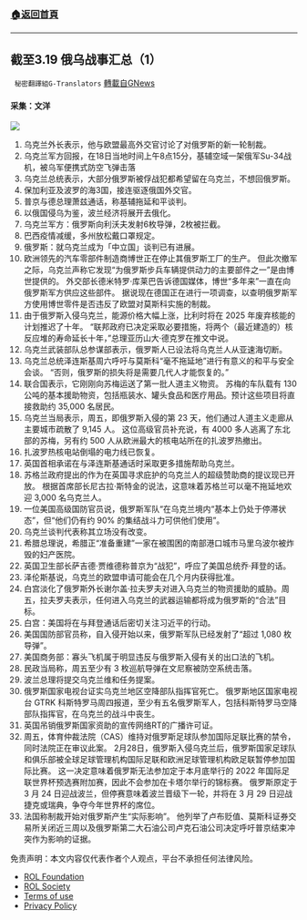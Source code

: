 ###  [:house:返回首頁](https://github.com/ourhimalayas/txt)
---


## 截至3.19 俄乌战事汇总（1）
` 秘密翻譯組G-Translators` [轉載自GNews](https://gnews.org/zh-hans/2190465/)

#### 采集：文洋
![](https://assets.gnews.org/wp-content/uploads/2022/03/27b4b611-da2d-4f71-a800-dd4e0dc8b859.jpg)
1. 乌克兰外长表示，他与欧盟最高外交官讨论了对俄罗斯的新一轮制裁。
2. 乌克兰军方回报，在18日当地时间上午8点15分，基辅空域一架俄军Su-34战机，被乌军便携式防空飞弹击落
3. 乌克兰总统表示，大部分俄罗斯被俘战犯都希望留在乌克兰，不想回俄罗斯。
4. 保加利亚及波罗的海3国，接连驱逐俄国外交官。
5. 普京与德总理萧兹通话，称基辅拖延和平谈判。
6. 以俄国侵乌为鉴，波兰经济将展开去俄化。
7. 乌克兰军方：俄罗斯向利沃夫发射6枚导弹，2枚被拦截。
8. 巴西疫情减缓，多州放松戴口罩规定。
9. 俄罗斯：就乌克兰成为「中立国」谈判已有进展。
10. 欧洲领先的汽车零部件制造商博世正在停止其俄罗斯工厂的生产。
但此次撤军之际，乌克兰声称它发现“为俄罗斯步兵车辆提供动力的主要部件之一”是由博世提供的。
外交部长德米特罗·库莱巴告诉德国媒体，博世“多年来”一直在向俄罗斯军方供应这些部件。
据说现在德国正在进行一项调查，以查明俄罗斯军方使用博世零件是否违反了欧盟对莫斯科实施的制裁。
11. 由于俄罗斯入侵乌克兰，能源价格大幅上涨，比利时将在 2025 年废弃核能的计划推迟了十年。
“联邦政府已决定采取必要措施，将两个（最近建造的）核反应堆的寿命延长十年，”总理亚历山大·德克罗在推文中说。
12. 乌克兰武装部队总参谋部表示，俄罗斯人已设法将乌克兰人从亚速海切断。
13. 乌克兰总统泽连斯基周六呼吁与莫斯科“毫不拖延地”进行有意义的和平与安全会谈。
“否则，俄罗斯的损失将是需要几代人才能恢复的。”
14. 联合国表示，它刚刚向苏梅运送了第一批人道主义物资。
苏梅的车队载有 130 公吨的基本援助物资，包括瓶装水、罐头食品和医疗用品。预计这些项目将直接救助约 35,000 名居民。
15. 乌克兰当局表示，周五，即俄罗斯入侵的第 23 天，他们通过人道主义走廊从主要城市疏散了 9,145 人。
这位高级官员补充说，有 4000 多人逃离了东北部的苏梅，另有约 500 人从欧洲最大的核电站所在的扎波罗热撤出。
16. 扎波罗热核电站倒塌的电力线已恢复。
17. 英国首相承诺在与泽连斯基通话时采取更多措施帮助乌克兰。
18. 苏格兰政府提出的作为在英国寻求庇护的乌克兰人的超级赞助商的提议现已开放。
根据首席部长尼古拉·斯特金的说法，这意味着苏格兰可以毫不拖延地欢迎 3,000 名乌克兰人。
19. 一位美国高级国防官员说，俄罗斯军队“在乌克兰境内“基本上仍处于停滞状态”，但“他们仍有约 90% 的集结战斗力可供他们使用”。
20. 乌克兰谈判代表称其立场没有改变。
21. 希腊总理说，希腊正“准备重建”一家在被围困的南部港口城市马里乌波尔被炸毁的妇产医院。
22. 英国卫生部长萨吉德·贾维德称普京为“战犯”，呼应了美国总统乔·拜登的话。
23. 泽伦斯基说，乌克兰的欧盟申请可能会在几个月内获得批准。
24. 白宫淡化了俄罗斯外长谢尔盖·拉夫罗夫对进入乌克兰的物资援助的威胁。周五，拉夫罗夫表示，任何进入乌克兰的武器运输都将成为俄罗斯的“合法”目标。
25. 白宫：美国将在与拜登通话后密切关注习近平的行动。
26. 美国国防部官员称，自入侵开始以来，俄罗斯军队已经发射了“超过 1,080 枚导弹”。
27. 美国商务部：寡头飞机属于明显违反与俄罗斯入侵有关的出口法的飞机。
28. 民政当局称，周五至少有 3 枚巡航导弹在文尼察被防空系统击落。
29. 波兰总理将提交乌克兰维和任务提案。
30. 俄罗斯国家电视台证实乌克兰地区空降部队指挥官死亡。
俄罗斯地区国家电视台 GTRK 科斯特罗马周四报道，至少有五名俄罗斯军人，包括科斯特罗马空降部队指挥官，在乌克兰的战斗中丧生。
31. 英国吊销俄罗斯国家资助的宣传网络RT的广播许可证。
32. 周五，体育仲裁法院（CAS）维持对俄罗斯足球队参加国际足联比赛的禁令，同时法院正在审议此案。
2月28日，俄罗斯入侵乌克兰后，俄罗斯国家足球队和俱乐部被全球足球管理机构国际足联和欧洲足球管理机构欧足联暂停参加国际比赛。
这一决定意味着俄罗斯无法参加定于本月底举行的 2022 年国际足联世界杯预选赛附加赛，因此不会参加在卡塔尔举行的锦标赛。
俄罗斯原定于 3 月 24 日迎战波兰，但停赛意味着波兰晋级下一轮，并将在 3 月 29 日迎战捷克或瑞典，争夺今年世界杯的席位。
33. 法国称制裁开始对俄罗斯产生“实际影响”。
他列举了卢布贬值、莫斯科证券交易所关闭近三周以及俄罗斯第二大石油公司卢克石油公司决定呼吁普京结束冲突作为影响的证据。


 

免责声明：本文内容仅代表作者个人观点，平台不承担任何法律风险。

- [ROL Foundation](https://rolfoundation.org/)
- [ROL Society](https://rolsociety.org/)
- [Terms of use](https://gnews.org/terms-of-use-3/)
- [Privacy Policy](https://gnews.org/privacy-policy/)

